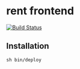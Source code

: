 # rent frontend

[![Build Status](https://travis-ci.org/mrsuh/rent-view.svg?branch=master)](https://travis-ci.org/mrsuh/rent-view)

Installation
---
```
sh bin/deploy
```